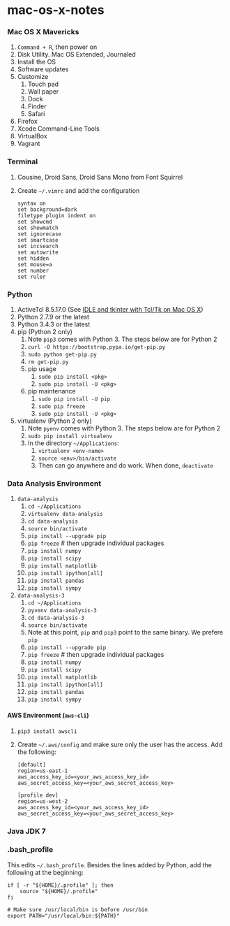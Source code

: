 mac-os-x-notes
==============

### Mac OS X Mavericks

1. `Command + R`, then power on
2. Disk Utility. Mac OS Extended, Journaled
3. Install the OS
4. Software updates
5. Customize
    1. Touch pad
    2. Wall paper
    3. Dock
    4. Finder
    5. Safari
6. Firefox
7. Xcode Command-Line Tools
8. VirtualBox
9. Vagrant

### Terminal

1. Cousine, Droid Sans, Droid Sans Mono from Font Squirrel
2. Create `~/.vimrc` and add the configuration

    ```
    syntax on
    set background=dark
    filetype plugin indent on
    set showcmd
    set showmatch
    set ignorecase
    set smartcase
    set incsearch
    set autowrite
    set hidden
    set mouse=a
    set number
    set ruler
    ```

### Python

1. ActiveTcl 8.5.17.0 (See [IDLE and tkinter with Tcl/Tk on Mac OS X](https://www.python.org/download/mac/tcltk/))
2. Python 2.7.9 or the latest
3. Python 3.4.3 or the latest
4. pip (Python 2 only)
    1. Note `pip3` comes with Python 3. The steps below are for Python 2
    2. `curl -O https://bootstrap.pypa.io/get-pip.py`
    3. `sudo python get-pip.py`
    4. `rm get-pip.py`
    5. pip usage
        1. `sudo pip install <pkg>`
        2. `sudo pip install -U <pkg>`
    6. pip maintenance
        1. `sudo pip install -U pip`
        2. `sudo pip freeze`
        3. `sudo pip install -U <pkg>`
5. virtualenv (Python 2 only)
    1. Note `pyenv` comes with Python 3. The steps below are for Python 2
    2. `sudo pip install virtualenv`
    3. In the directory `~/Applications`:
        1. `virtualenv <env-name>`
        2. `source <env>/bin/activate`
        3. Then can go anywhere and do work. When done, `deactivate`

### Data Analysis Environment

1. `data-analysis`
    1. `cd ~/Applications`
    2. `virtualenv data-analysis`
    3. `cd data-analysis`
    4. `source bin/activate`
    5. `pip install --upgrade pip`
    6. `pip freeze` # then upgrade individual packages
    7. `pip install numpy`
    8. `pip install scipy`
    9. `pip install matplotlib`
    10. `pip install ipython[all]`
    11. `pip install pandas`
    12. `pip install sympy`
2. `data-analysis-3`
    1. `cd ~/Applications`
    2. `pyvenv data-analysis-3`
    3. `cd data-analysis-3`
    4. `source bin/activate`
    5. Note at this point, `pip` and `pip3` point to the same binary. We prefere `pip`
    6. `pip install --upgrade pip`
    7. `pip freeze` # then upgrade individual packages
    8. `pip install numpy`
    9. `pip install scipy`
    10. `pip install matplotlib`
    11. `pip install ipython[all]`
    12. `pip install pandas`
    13. `pip install sympy`

#### AWS Environment (`aws-cli`)

1. `pip3 install awscli`
2. Create `~/.aws/config` and make sure only the user has the access. Add the following:

    ```
    [default]
    region=us-east-1
    aws_access_key_id=<your_aws_access_key_id>
    aws_secret_access_key=<your_aws_secret_access_key>
    
    [profile dev]
    region=us-west-2
    aws_access_key_id=<your_aws_access_key_id>
    aws_secret_access_key=<your_aws_secret_access_key>
    ```

### Java JDK 7

### .bash_profile

This edits `~/.bash_profile`. Besides the lines added by Python, add the following at the beginning:

    if [ -r "${HOME}/.profile" ]; then
        source "${HOME}/.profile"
    fi
    
    # Make sure /usr/local/bin is before /usr/bin
    export PATH="/usr/local/bin:${PATH}"
